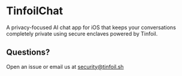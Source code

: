# TinfoilChat

A privacy-focused AI chat app for iOS that keeps your conversations completely private using secure enclaves powered by Tinfoil.

## Questions?

Open an issue or email us at security@tinfoil.sh 